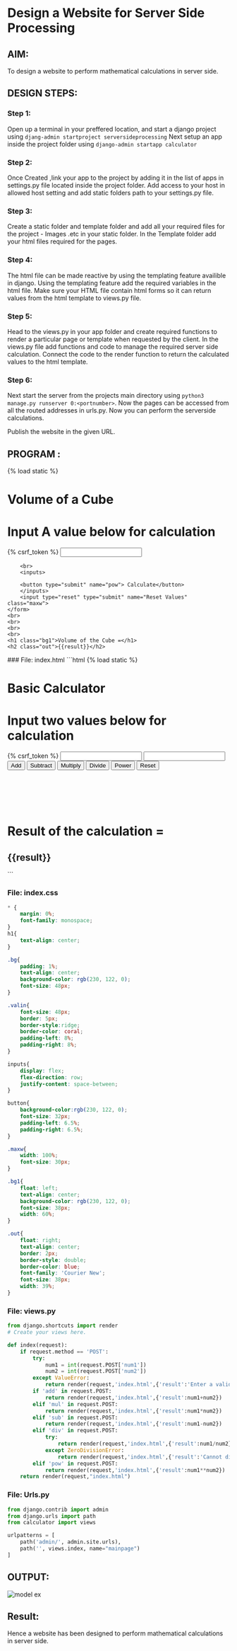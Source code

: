 # Design a Website for Server Side Processing

## AIM:
To design a website to perform mathematical calculations in server side.

## DESIGN STEPS:

### Step 1:
Open up a terminal in your preffered location, and start a django project using ```djang-admin startproject serversideprocessing```
Next setup an app inside the project folder using ```django-admin startapp calculator``` 

### Step 2:
Once Created ,link your app to the project by adding it in the list of apps in settings.py file located inside the project folder.
Add access to your host in allowed host setting and add static folders path to your settings.py file. 

### Step 3:
Create a static folder and template folder and add all your required files for the project - Images .etc in 
your static folder. In the Template folder add your html files required for the pages. 

### Step 4:
The html file can be made reactive by using the templating feature availible in django. Using the templating feature add the required
variables in the html file. Make sure your HTML file contain html forms so it can return values from the html template to views.py file.

### Step 5:
Head to the views.py in your app folder and create required functions to render a particular page or template when requested by the client.
In the views.py file add functions and code to manage the required server side calculation. Connect the code to the render function to return the 
calculated values to the html template. 

### Step 6: 
Next start the server from the projects main directory using ```python3 manage.py runserver 0:<portnumber>```.
Now the pages can be accessed from all the routed addresses in urls.py. Now you can perform the serverside calculations.

Publish the website in the given URL.

## PROGRAM :
{% load static %}
<!DOCTYPE html>
<html lang="en">
<head>
    <meta charset="UTF-8">
    <meta http-equiv="X-UA-Compatible" content="IE=edge">
    <meta name="viewport" content="width=device-width, initial-scale=1.0">
    <title>MathanRaj's Calculator</title>
    <link rel="stylesheet" href="{% static 'index.css' %}">
</head>
<body>
    <h1 class="bg">Volume of a Cube</h1>
    <h1>Input A value below for calculation</h1>
    <form method="post">
        <inputs>
        {% csrf_token %}
        <input class="valin" type="number" name="num1">
        </inputs>

        <br>
        <inputs>
        
        <button type="submit" name="pow"> Calculate</button>
        </inputs>
        <input type="reset" type="submit" name="Reset Values" class="maxw">
    </form>
    <br>
    <br>
    <br>
    <br>
    <h1 class="bg1">Volume of the Cube =</h1>
    <h2 class="out">{{result}}</h2>
</body>
</html>
### File: index.html
```html
{% load static %}
<!DOCTYPE html>
<html lang="en">
<head>
    <meta charset="UTF-8">
    <meta http-equiv="X-UA-Compatible" content="IE=edge">
    <meta name="viewport" content="width=device-width, initial-scale=1.0">
    <title>Basic Calculator</title>
    <link rel="stylesheet" href="{% static 'index.css' %}">
</head>
<body>
    <h1 class="bg">Basic Calculator</h1>
    <h1>Input two values below for calculation</h1>
    <form method="post">
        <inputs>
        {% csrf_token %}
        <input class="valin" type="number" name="num1">
        <input class="valin" type="number" name="num2">
        </inputs>
        <br>
        <inputs>
        <button type="submit" name="add"> Add </button>
        <button type="submit" name="sub"> Subtract </button>
        <button type="submit" name="mul"> Multiply </button>
        <button type="submit" name="div"> Divide </button>
        <button type="submit" name="pow"> Power </button>
        </inputs>
        <input type="reset" type="submit" name="Reset Values" class="maxw">
    </form>
    <br>
    <br>
    <br>
    <br>
    <h1 class="bg1">Result of the calculation =</h1>
    <h2 class="out">{{result}}</h2>
</body>
</html>
```

### File: index.css
```css
* {
    margin: 0%;
    font-family: monospace;
}
h1{
    text-align: center;
}

.bg{
    padding: 1%;
    text-align: center;
    background-color: rgb(230, 122, 0);
    font-size: 48px;
}

.valin{
    font-size: 48px;
    border: 5px;
    border-style:ridge;
    border-color: coral;
    padding-left: 8%;
    padding-right: 8%;
}

inputs{
    display: flex;   
    flex-direction: row;
    justify-content: space-between;
}

button{
    background-color:rgb(230, 122, 0);
    font-size: 32px;
    padding-left: 6.5%;
    padding-right: 6.5%;
}

.maxw{
    width: 100%;
    font-size: 30px;
}

.bg1{
    float: left;
    text-align: center;
    background-color: rgb(230, 122, 0);
    font-size: 38px;
    width: 60%;
}

.out{
    float: right;
    text-align: center;
    border: 2px;
    border-style: double;
    border-color: blue;
    font-family: 'Courier New';
    font-size: 38px;
    width: 39%;
}
```

### File: views.py
```python
from django.shortcuts import render
# Create your views here.

def index(request):
    if request.method == 'POST':
        try:
            num1 = int(request.POST['num1'])
            num2 = int(request.POST['num2'])
        except ValueError:
            return render(request,'index.html',{'result':'Enter a valid number!'})
        if 'add' in request.POST:
            return render(request,'index.html',{'result':num1+num2})
        elif 'mul' in request.POST:
            return render(request,'index.html',{'result':num1*num2})
        elif 'sub' in request.POST:
            return render(request,'index.html',{'result':num1-num2})
        elif 'div' in request.POST:
            try:
                return render(request,'index.html',{'result':num1/num2})
            except ZeroDivisionError:
                return render(request,'index.html',{'result':'Cannot divide by zero!'})
        elif 'pow' in request.POST:
            return render(request,'index.html',{'result':num1**num2})
    return render(request,"index.html")
```

### File: Urls.py
```python
from django.contrib import admin
from django.urls import path
from calculator import views

urlpatterns = [
    path('admin/', admin.site.urls),
    path('', views.index, name="mainpage")
]
```

## OUTPUT:


![model ex](https://user-images.githubusercontent.com/119560501/215008515-5c75d650-4da5-43e9-9910-50c7fffd4bfe.png)

## Result:
Hence a website has been designed to perform mathematical calculations in server side.

